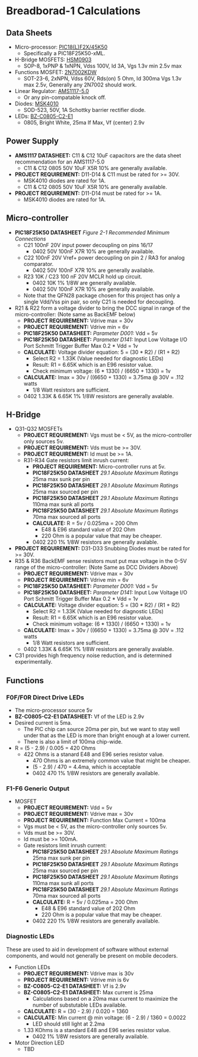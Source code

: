 # Breadborad-1 Calculations

## Data Sheets

- Micro-processor: [PIC18(L)F2X/45K50](http://ww1.microchip.com/downloads/en/devicedoc/30000684B.pdf)
  - Specifically a PIC18F25K50-xML.
- H-Bridge MOSFETS: [HSM0903](https://datasheet.lcsc.com/lcsc/2110221630_HUASHUO-HSM0903_C2903558.pdf)
  - SOP-8, 1xPNP & 1xNPN, Vdss 100V, Id 3A, Vgs 1.3v min 2.5v max
- Functions MOSFET: [2N7002KDW](https://datasheet.lcsc.com/lcsc/2111291830_CBI-2N7002KDW-72K_C2919800.pdf)
  - SOT-23-6, 2xNPN, Vdss 60V, Rds(on) 5 Ohm, Id 300ma Vgs 1.3v max 2.5v, Generally any 2N7002 should work.
- Linear Regulator: [AMS1117-5.0](http://www.advanced-monolithic.com/pdf/ds1117.pdf)
  - Or any pin-compatable knock off.
- Diodes: [MSK4010](https://datasheet.lcsc.com/lcsc/1912111437_Shikues-MSK4010_C345958.pdf)
  - SOD-523, 50V, 1A Schottky barrier rectifier diode.
- LEDs: [BZ-C0805-C2-E1](https://datasheet.lcsc.com/lcsc/2106081833_baizou-BZ-C0805-C2-E1_C2833063.pdf)
  - 0805, Bright White, 25ma If Max, Vf (center) 2.9v

## Power Supply

- **AMS1117 DATASHEET:** C11 & C12 10uF capacitors are the data sheet 
  recommendation for an AMS1117-5.0
  - C11 & C12 0805 50V 10uF X5R 10% are generally available.
- **PROJECT REQUIREMENT:** D11-D14 & C11 must be rated for >= 30V.
  - MSK4010 diodes are rated for 1A.
  - C11 & C12 0805 50V 10uF X5R 10% are generally available.
- **PROJECT REQUIREMENT:** D11-D14 must be rated for >= 1A.
  - MSK4010 diodes are rated for 1A.

## Micro-controller

- **PIC18F25K50 DATASHEET** *Figure 2-1 Recommended Minimum Connections*
  - C21 100nF 20V input power decoupling on pins 16/17
    - 0402 50V 100nF X7R 10% are generally available.
  - C22 100nF 20V Vref+ power decoupling on pin 2 / RA3 for analog comparator.
    - 0402 50V 100nF X7R 10% are generally available.
  - R23 10K / C23 100 nF 20V MCLR hold up circuit.
    - 0402 10K 1% 1/8W are generally available.
    - 0402 50V 100nF X7R 10% are generally available.
  - Note that the QFN28 package chosen for this project has only a single Vdd/Vss pin pair,
    so only C21 is needed for decoupling.
- R21 & R22 form a voltage divider to bring the DCC signal in range of the micro-controller: (Note same as BackEMF below)
  - **PROJECT REQUIREMENT:** Vdrive max = 30v
  - **PROJECT REQUIREMENT:** Vdrive min = 6v
  - **PIC18F25K50 DATASHEET:** *Parameter D001:* Vdd = 5v
  - **PIC18F25K50 DATASHEET:** *Parameter D141:* Input Low Voltage I/O Port Schmitt Trigger Buffer Max 0.2 * Vdd = 1v
  - **CALCULATE:** Voltage divider equation: 5 = (30 * R2) / (R1 + R2)
    - Select R2 = 1.33K (Value needed for diagnostic LEDs)
    - Result: R1 = 6.65K which is an E96 resistor value.
    - Check minimum voltage: (6 * 1330) / (6650 + 1330) = 1v
  - **CALCULATE:** Imax = 30v / ((6650 + 1330) = 3.75ma @ 30V = .112 watts
    - 1/8 Watt resistors are sufficient.
  - 0402 1.33K & 6.65K 1% 1/8W resistors are generally avalable.

## H-Bridge

- Q31-Q32 MOSFETs
  - **PROJECT REQUIREMENT:** Vgs must be < 5V, as the micro-controller only sources 5v.
  - **PROJECT REQUIREMENT:** Vds must be >= 30V.
  - **PROJECT REQUIREMENT:** Id must be >= 1A.
  - R31-R34 Gate resistors limit inrush current:
    - **PROJECT REQUIREMENT:** Micro-controller runs at 5v.
    - **PIC18F25K50 DATASHEET** *29.1 Absolute Maximum Ratings* 25ma max sunk per pin
    - **PIC18F25K50 DATASHEET** *29.1 Absolute Maximum Ratings* 25ma max sourced per pin
    - **PIC18F25K50 DATASHEET** *29.1 Absolute Maximum Ratings* 110ma max sunk all ports
    - **PIC18F25K50 DATASHEET** *29.1 Absolute Maximum Ratings* 70ma max sourced all ports
    - **CALCULATE:** R = 5v / 0.025ma = 200 Ohm
      - E48 & E96 standard value of 202 Ohm
      - 220 Ohm is a popular value that may be cheaper.
    - 0402 220 1% 1/8W resistors are generally avalable.
- **PROJECT REQUIREMENT:** D31-D33 Snubbing Diodes must be rated for >= 30V.
- R35 & R36 BackEMF sense resistors must put max voltage in the 0-5V range of the
  micro-controller: (Note Same as DCC Dividers Above)
  - **PROJECT REQUIREMENT:** Vdrive max = 30v
  - **PROJECT REQUIREMENT:** Vdrive min = 6v
  - **PIC18F25K50 DATASHEET:** *Parameter D001:* Vdd = 5v
  - **PIC18F25K50 DATASHEET:** *Parameter D141:* Input Low Voltage I/O Port Schmitt Trigger Buffer Max 0.2 * Vdd = 1v
  - **CALCULATE:** Voltage divider equation: 5 = (30 * R2) / (R1 + R2)
    - Select R2 = 1.33K (Value needed for diagnostic LEDs)
    - Result: R1 = 6.65K which is an E96 resistor value.
    - Check minimum voltage: (6 * 1330) / (6650 + 1330) = 1v
  - **CALCULATE:** Imax = 30v / ((6650 + 1330) = 3.75ma @ 30V = .112 watts
    - 1/8 Watt resistors are sufficient.
  - 0402 1.33K & 6.65K 1% 1/8W resistors are generally avalable.
- C31 provides high frequency noise reduction, and is determined experimentally.

## Functions

### F0F/F0R Direct Drive LEDs

- The micro-processor source 5v
- **BZ-C0805-C2-E1 DATASHEET:** Vf of the LED is 2.9v
- Desired current is 5ma.
  - The PIC chip can source 20ma per pin, but we want to stay well under that as the LED is 
    more than bright enough at a lower current.
  - There is also a limit of 100ma chip-wide.
- R = (5 - 2.9) / 0.005 = 420 Ohms
  - 422 Ohms is a stanard E48 and E96 series resistor value.
    - 470 Ohms is an extremely common value that might be cheaper.
    - (5 - 2.9) / 470 = 4.4ma, which is acceptable
    - 0402 470 1% 1/8W resistors are generally available.

### F1-F6 Generic Output

- MOSFET
  - **PROJECT REQUIREMENT:** Vdd = 5v
  - **PROJECT REQUIREMENT:** Vdrive max = 30v
  - **PROJECT REQUIREMENT:** Function Max Current = 100ma
  - Vgs must be < 5V, as the micro-controller only sources 5v.
  - Vds must be >= 30V.
  - Id must be >= 100mA.
  - Gate resistors limit inrush current:
    - **PIC18F25K50 DATASHEET** *29.1 Absolute Maximum Ratings* 25ma max sunk per pin
    - **PIC18F25K50 DATASHEET** *29.1 Absolute Maximum Ratings* 25ma max sourced per pin
    - **PIC18F25K50 DATASHEET** *29.1 Absolute Maximum Ratings* 110ma max sunk all ports
    - **PIC18F25K50 DATASHEET** *29.1 Absolute Maximum Ratings* 70ma max sourced all ports
    - **CALCULATE:** R = 5v / 0.025ma = 200 Ohm
      - E48 & E96 standard value of 202 Ohm
      - 220 Ohm is a popular value that may be cheaper.
    - 0402 220 1% 1/8W resistors are generally available.

### Diagnostic LEDs

These are used to aid in development of software without external components, and would not
generally be present on mobile decoders.

- Function LEDs
  - **PROJECT REQUIREMENT:** Vdrive max is 30v
  - **PROJECT REQUIREMENT:** Vdrive min is 6v
  - **BZ-C0805-C2-E1 DATASHEET:** Vf is 2.9v
  - **BZ-C0805-C2-E1 DATASHEET:** Max current is 25ma
    - Calculations based on a 20ma max current to maximize the number of substutable
      LEDs available.
  - **CALCULATE:** R = (30 - 2.9) / 0.020 = 1360
  - **CALCULATE:** Min current @ min voltage: (6 - 2.9) / 1360 = 0.0022
    - LED should still light at 2.2ma
  - 1.33 KOhms is a standard E48 and E96 series resistor value.
    - 0402 1% 1/8W resistors are generally available.
- Motor Direction LED
  - TBD
